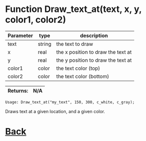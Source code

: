 # Function Draw_text_at(text, x, y, color1, color2)

| Parameter   |  type   |              description                   |
|--           |       --|--                                          |
|   text      | string  |           the text to draw                 |
|   x         | real    |      the x position to draw the text at    |
|   y         | real    |       the y position to draw the text at   |
|   color1    | color   |       the text color (top)                 |
|   color2    | color   |        the text color (bottom)              |

| Returns:  | N/A |
|--         |                             --|

`Usage: Draw_text_at("my_text", 150, 300, c_white, c_gray);`

Draws text at a given location, and a given color.

# [Back](https://github.com/Ced30/GML-GUI-Library-GGL-Documentation/blob/main/API/Common_Methods.md)
